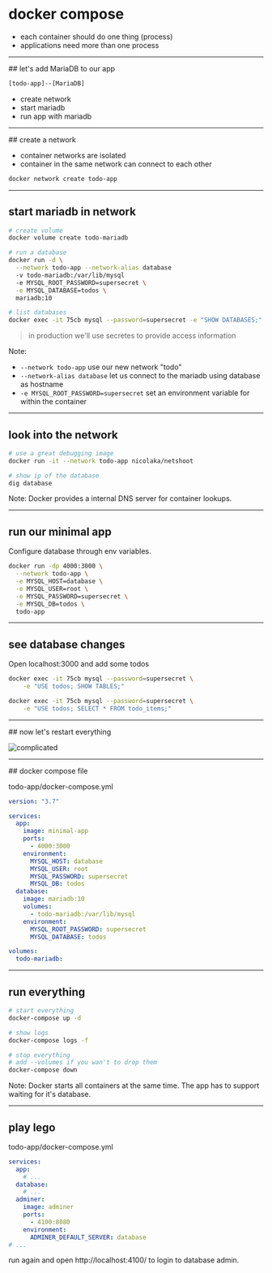 # docker compose

* each container should do one thing (process)
* applications need more than one process

---- 

## let's add MariaDB to our app

```txt
[todo-app]--[MariaDB]
```

* create network
* start mariadb
* run app with mariadb

----

## create a network

* container networks are isolated
* container in the same network can connect to each other

```bash
docker network create todo-app
```

----

## start mariadb in network

```bash
# create volume
docker volume create todo-mariadb

# run a database
docker run -d \
  --network todo-app --network-alias database
  -v todo-mariadb:/var/lib/mysql
  -e MYSQL_ROOT_PASSWORD=supersecret \
  -e MYSQL_DATABASE=todos \
  mariadb:10

# list databases
docker exec -it 75cb mysql --password=supersecret -e "SHOW DATABASES;"
```
> in production we'll use secretes to provide access information

Note:
* `--network todo-app` use our new network "todo"
* `--network-alias database` let us connect to the mariadb using database as hostname
* `-e MYSQL_ROOT_PASSWORD=supersecret` set an environment variable for within the container

----

## look into the network

```bash
# use a great debugging image
docker run -it --network todo-app nicolaka/netshoot

# show ip of the database
dig database
```

Note:
Docker provides a internal DNS server for container lookups.

----

## run our minimal app

Configure database through env variables.
```bash
docker run -dp 4000:3000 \
  --network todo-app \
  -e MYSQL_HOST=database \
  -e MYSQL_USER=root \
  -e MYSQL_PASSWORD=supersecret \
  -e MYSQL_DB=todos \
  todo-app
```

----

## see database changes

Open localhost:3000 and add some todos

```bash
docker exec -it 75cb mysql --password=supersecret \
    -e "USE todos; SHOW TABLES;"

docker exec -it 75cb mysql --password=supersecret \
    -e "USE todos; SELECT * FROM todo_items;"
```

----

## now let's restart everything

![complicated](https://media.giphy.com/media/cnuQwZ8IFLDZFwreWF/giphy.gif)

----

## docker compose file

todo-app/docker-compose.yml
```yaml
version: "3.7"

services:
  app:
    image: minimal-app
    ports:
      - 4000:3000
    environment:
      MYSQL_HOST: database
      MYSQL_USER: root
      MYSQL_PASSWORD: supersecret
      MYSQL_DB: todos
  database:
    image: mariadb:10
    volumes:
      - todo-mariadb:/var/lib/mysql
    environment: 
      MYSQL_ROOT_PASSWORD: supersecret
      MYSQL_DATABASE: todos

volumes:
  todo-mariadb:
```

----

## run everything

```bash
# start everything
docker-compose up -d

# show logs
docker-compose logs -f

# stop everything
# add --volumes if you wan't to drop them
docker-compose down 
```

Note:
Docker starts all containers at the same time. The app has to support waiting for it's database.

----

## play lego

todo-app/docker-compose.yml
```yml
services:
  app:
    # ...
  database:
    # ...
  adminer:
    image: adminer
    ports:
      - 4100:8080
    environment:
      ADMINER_DEFAULT_SERVER: database
# ...
```

run again and open http://localhost:4100/ to login to database admin.